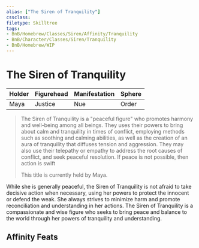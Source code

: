 ```yaml
---
alias: ["The Siren of Tranquility"]
cssclass: 
filetype: Skilltree
tags:
- BnB/Homebrew/Classes/Siren/Affinity/Tranquility
- BnB/Character/Classes/Siren/Tranquility
- BnB/Homebrew/WIP
---
```


# The Siren of Tranquility
| Holder    | Figurehead | Manifestation | Sphere  |
| --- | ---------- | ------------- | ------- |
| Maya    | Justice       | Nue       | Order |

>
>The Siren of Tranquility is a "peaceful figure" who promotes harmony and well-being among all beings. They uses their powers to bring about calm and tranquility in times of conflict, employing methods such as soothing and calming abilities, as well as the creation of an aura of tranquility that diffuses tension and aggression. They may also use their telepathy or empathy to address the root causes of conflict, and seek peaceful resolution. If peace is not possible, then action is swift
>
>This title is currently held by Maya.

While she is generally peaceful, the Siren of Tranquility is not afraid to take decisive action when necessary, using her powers to protect the innocent or defend the weak. She always strives to minimize harm and promote reconciliation and understanding in her actions. The Siren of Tranquility is a compassionate and wise figure who seeks to bring peace and balance to the world through her powers of tranquility and understanding.





## Affinity Feats